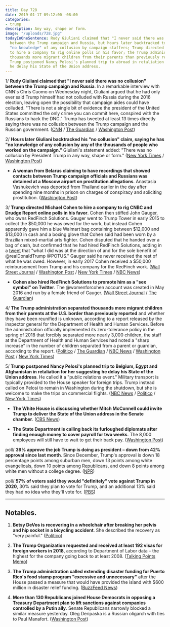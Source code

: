 ```yaml
---
title: Day 728
date: 2019-01-17 09:12:00 -08:00
categories:
- trump
description: Any way, shape or form.
image: "/uploads/728.jpg"
todayInOneSentence: Rudy Giuliani claimed that "I never said there was no collusion"
  between the Trump campaign and Russia, but hours later backtracked to say he had
  "no knowledge" of any collusion by campaign staffers; Trump directed Michael Cohen
  to hire a company to rig online polls in his favor; the Trump administration separated
  thousands more migrant children from their parents than previously reported; and
  Trump postponed Nancy Pelosi's planned trip to abroad in retaliation for her suggesting
  he delay his State of the Union address.
---
```


1/ **Rudy Giuliani claimed that "I never said there was no collusion" between the Trump campaign and Russia**. In a remarkable interview with CNN's Chris Cuomo on Wednesday night, Giuliani argued that he had only ever said Trump himself had not colluded with Russia during the 2016 election, leaving open the possibility that campaign aides could have colluded. "There is not a single bit of evidence the president of the United States committed the only crime you can commit here, conspired with the Russians to hack the DNC." Trump has tweeted at least 13 times directly saying there was no collusion between the Trump campaign and the Russian government. ([CNN](https://www.cnn.com/2019/01/16/politics/rudy-giuliani-cnntv/index.html) / [The Guardian](https://www.theguardian.com/us-news/2019/jan/17/rudy-giuliani-i-never-said-there-was-no-collusion-by-trump-campaign) / [Washington Post](https://www.washingtonpost.com/nation/2019/01/17/rudy-giuliani-says-i-never-said-there-was-no-collusion-between-trump-campaign-russia/))

2/ **Hours later Giuliani backtracked his "no collusion" claim, saying he has "no knowledge of any collusion by any of the thousands of people who worked on the campaign."** Giuliani's statement added: "There was no collusion by President Trump in any way, shape or form." ([New York Times](https://www.nytimes.com/2019/01/17/us/politics/giuliani-collusion.html) / [Washington Post](https://www.washingtonpost.com/politics/giuliani-seeks-to-clarify-comments-on-trump-campaign-and-russia-saying-he-has-no-knowledge-of-any-collusion/2019/01/17/0321b244-1a76-11e9-9ebf-c5fed1b7a081_story.html))

* **A woman from Belarus claiming to have recordings that showed contacts between Trump campaign officials and Russians was detained at a Moscow airport on prostitution allegations**. Anastasia Vashukevich was deported from Thailand earlier in the day after spending nine months in prison on charges of conspiracy and soliciting prostitution. ([Washington Post](https://www.washingtonpost.com/world/europe/model-who-claimed-us-russian-collusion-tape-arrested-in-moscow-on-prostitution-charges/2019/01/17/97a65db2-1a66-11e9-b8e6-567190c2fd08_story.html))

3/ **Trump directed Michael Cohen to hire a company to rig CNBC and Drudge Report online polls in his favor**. Cohen then stiffed John Gauger, who owns RedFinch Solutions. Gauger went to Trump Tower in early 2015 to collect the $50,000 he was owed for the work, but instead Cohen apparently gave him a blue Walmart bag containing between $12,000 and $13,000 in cash and a boxing glove that Cohen said had been worn by a Brazilian mixed-martial arts fighter. Cohen disputed that he handed over a bag of cash, but confirmed that he had hired RedFinch Solutions, adding in a [tweet](https://twitter.com/MichaelCohen212/status/1085900900835778560) that "what I did was at the direction of and for the sole benefit of @realDonaldTrump @POTUS." Gauger said he never received the rest of what he was owed. However, in early 2017 Cohen received a $50,000 reimbursement from Trump and his company for the RedFinch work. ([Wall Street Journal](https://www.wsj.com/articles/poll-rigging-for-trump-and-creating-womenforcohen-one-it-firms-work-order-11547722801) / [Washington Post](https://www.washingtonpost.com/politics/michael-cohen-does-not-dispute-report-that-he-paid-tech-firm-to-rig-polls-for-trump/2019/01/17/1078856a-1a64-11e9-9ebf-c5fed1b7a081_story.html) / [New York Times](https://www.nytimes.com/2019/01/17/us/politics/cohen-polls-trump.html) / [NBC News](https://www.nbcnews.com/politics/donald-trump/michael-cohen-says-he-paid-tech-firm-rig-online-polls-n959746))

* **Cohen also hired RedFinch Solutions to promote him as a "sex symbol" on Twitter**. The @womenforcohen account was created in May 2016 and run by a female friend of Gauger. ([Wall Street Journal](https://www.wsj.com/articles/poll-rigging-for-trump-and-creating-womenforcohen-one-it-firms-work-order-11547722801) / [The Guardian](https://www.theguardian.com/us-news/2019/jan/17/michael-cohen-paid-firm-tweet-sexy))

4/ **The Trump administration separated thousands more migrant children from their parents at the U.S. border than previously reported** and whether they have been reunified is unknown, according to a report released by the inspector general for the Department of Health and Human Services. Before the administration officially implemented its zero-tolerance policy in the spring of 2018 that forcibly separated more nearly 3,000 children, the staff at the Department of Health and Human Services had noted a "sharp increase" in the number of children separated from a parent or guardian, according to the report. ([Politico](https://www.politico.com/story/2019/01/17/report-trump-administration-migrants-1093242) / [The Guardian](https://www.theguardian.com/us-news/2019/jan/17/trump-family-separations-report-latest-news-zero-tolerance-policy-immigrant-children) / [NBC News](https://www.nbcnews.com/politics/immigration/thousands-more-migrant-kids-separated-parents-under-trump-previously-reported-n959791) / [Washington Post](https://www.washingtonpost.com/local/immigration/2019/01/17/c05f51e6-19c6-11e9-8813-cb9dec761e73_story.html) / [New York Times](https://www.nytimes.com/2019/01/17/us/family-separation-trump-administration-migrants.html))

5/ **Trump postponed Nancy Pelosi's planned trip to Belgium, Egypt and Afghanistan in retaliation for her suggesting he delay his State of the Union address**. He called it a "public relations event." Military transport is typically provided to the House speaker for foreign trips. Trump instead called on Pelosi to remain in Washington during the shutdown, but she is welcome to make the trips on commercial flights. ([NBC News](https://www.nbcnews.com/politics/immigration/pelosi-jabs-trump-maybe-he-thinks-it-s-ok-not-n959841) / [Politico](https://www.politico.com/story/2019/01/17/trump-pelosi-letter-1108470) / [New York Times](https://www.nytimes.com/2019/01/17/us/politics/trump-pelosi-letter-trip.html))

* **The White House is discussing whether Mitch McConnell could invite Trump to deliver the State of the Union address in the Senate chamber**. ([CBS News](https://www.cbsnews.com/news/white-house-officials-discuss-whether-mcconnell-can-invite-trump-for-state-of-the-union-address/))

* **The State Department is calling back its furloughed diplomats after finding enough money to cover payroll for two weeks**. The 8,000 employees will still have to wait to get their back pay. ([Washington Post](https://www.washingtonpost.com/world/national-security/state-department-diplomats-called-back-to-work-for-now/2019/01/17/d2d4c310-1a84-11e9-88fe-f9f77a3bcb6c_story.html))

poll/ **39% approve the job Trump is doing as president – down from 42% approval since last month**. Since December, Trump's approval is down 18 percentage points among suburban men, down 13 points among white evangelicals, down 10 points among Republicans, and down 8 points among white men without a college degree. ([NPR](https://www.npr.org/2019/01/17/685539207/poll-trump-approval-down-slips-with-base))

poll/ **57% of voters said they would "definitely" vote against Trump in 2020**, 30% said they plan to vote for Trump, and an additional 13% said they had no idea who they'll vote for. ([PBS](https://www.pbs.org/newshour/politics/57-percent-of-voters-say-they-wont-support-trump-in-2020))

---

## Notables.

1. **Betsy DeVos is recovering in a wheelchair after breaking her pelvis and hip socket in a bicycling accident**. She described the recovery as "very painful." ([Politico](https://www.politico.com/story/2019/01/17/devos-bicycle-accident-wheelchair-1108564))

2. **The Trump Organization requested and received at least 192 visas for foreign workers in 2018**, according to Department of Labor data – the highest for the company going back to at least 2008. ([Talking Points Memo](https://talkingpointsmemo.com/muckraker/donald-trump-companies-foreign-worker-visas))

3. **The Trump administration called extending disaster funding for Puerto Rico's food stamp program "excessive and unnecessary"** after the House passed a measure that would have provided the island with $600 million in disaster relief funding. ([BuzzFeed News](https://www.buzzfeednews.com/article/nidhiprakash/trump-food-stamps-puerto-rico-shutdown))

4. **More than 130 Republicans joined House Democrats in opposing a Treasury Department plan to lift sanctions against companies controlled by a Putin ally**. Senate Republicans narrowly blocked a similar measure yesterday. Oleg Deripaska is a Russian oligarch with ties to Paul Manafort. ([Washington Post](https://www.washingtonpost.com/us-policy/2019/01/17/rebuke-trump-administration-more-than-republicans-break-ranks-oppose-treasury-plan-lift-sanctions-against-putin-ally/))
